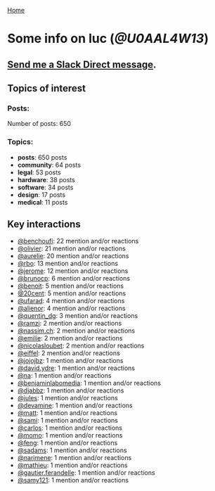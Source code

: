 [Home](https://kelu124.github.io/echommunity/)

# Some info on __luc__ (_@U0AAL4W13_)


## [Send me a Slack Direct message](https://echopen.slack.com/messages/@luc/).

## Topics of interest

### Posts: 

Number of posts: 650

### Topics:

* __posts__: 650 posts
* __community__: 64 posts
* __legal__: 53 posts
* __hardware__: 38 posts
* __software__: 34 posts
* __design__: 17 posts
* __medical__: 11 posts

## Key interactions 

* [@benchoufi](./U0B47KC3S.md): 22 mention and/or reactions
* [@olivier](./U04DFTZ7D.md): 21 mention and/or reactions
* [@aurelie](./U37GZRZU6.md): 20 mention and/or reactions
* [@rbo](./U38HVMZ6K.md): 13 mention and/or reactions
* [@jerome](./U07UEJC2H.md): 12 mention and/or reactions
* [@brunocp](./U33817K25.md): 6 mention and/or reactions
* [@benoit](./U0GMX7QUB.md): 5 mention and/or reactions
* [@20cent](./U0GN7EB32.md): 5 mention and/or reactions
* [@ufarad](./U0HF2S3QX.md): 4 mention and/or reactions
* [@alienor](./U1N5Q9334.md): 4 mention and/or reactions
* [@quentin_dg](./U2UU194RZ.md): 3 mention and/or reactions
* [@ramzi](./U2UV28W2F.md): 2 mention and/or reactions
* [@nassim.ch](./U1NM17NHF.md): 2 mention and/or reactions
* [@emilie](./U0FN1B8KD.md): 2 mention and/or reactions
* [@nicolasloubet](./U04H8570R.md): 2 mention and/or reactions
* [@eiffel](./U3GHS132Q.md): 2 mention and/or reactions
* [@jojojbz](./U1DGN6S80.md): 1 mention and/or reactions
* [@david.ydre](./U1JCFS7N3.md): 1 mention and/or reactions
* [@na](./U07SNUM7F.md): 1 mention and/or reactions
* [@benjaminlabomedia](./U394HRZ1B.md): 1 mention and/or reactions
* [@djabbz](./U2PFHNN3C.md): 1 mention and/or reactions
* [@jules](./U3ML4L01Z.md): 1 mention and/or reactions
* [@devamine](./U2X7189QR.md): 1 mention and/or reactions
* [@matt](./U1EP1RDGE.md): 1 mention and/or reactions
* [@sami](./U2MF267L2.md): 1 mention and/or reactions
* [@carlos](./U087C42L8.md): 1 mention and/or reactions
* [@momo](./U1NLWV4BZ.md): 1 mention and/or reactions
* [@feng](./U1G9KDFNE.md): 1 mention and/or reactions
* [@sadams](./U2V0F9YAK.md): 1 mention and/or reactions
* [@narimene](./U1NTT0ZPH.md): 1 mention and/or reactions
* [@mathieu](./U0PPGEYFK.md): 1 mention and/or reactions
* [@gautier.ferandelle](./U0PKUKHPC.md): 1 mention and/or reactions
* [@samy121](./U1G9AEN7L.md): 1 mention and/or reactions

